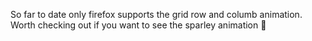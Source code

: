 So far to date only firefox supports the grid row and columb animation. Worth checking out if you want to see the sparley animation 🤩